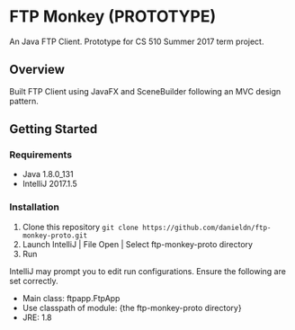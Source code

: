 # FTP Monkey (PROTOTYPE)

An Java FTP Client. Prototype for CS 510 Summer 2017 term project.

## Overview

Built FTP Client using JavaFX and SceneBuilder following an MVC design pattern.

## Getting Started

### Requirements

* Java 1.8.0_131
* IntelliJ 2017.1.5

### Installation

1. Clone this repository `git clone https://github.com/danieldn/ftp-monkey-proto.git`
2. Launch IntelliJ | File Open | Select ftp-monkey-proto directory
3. Run

IntelliJ may prompt you to edit run configurations. Ensure the following are set correctly.
* Main class: ftpapp.FtpApp
* Use classpath of module: {the ftp-monkey-proto directory}
* JRE: 1.8

